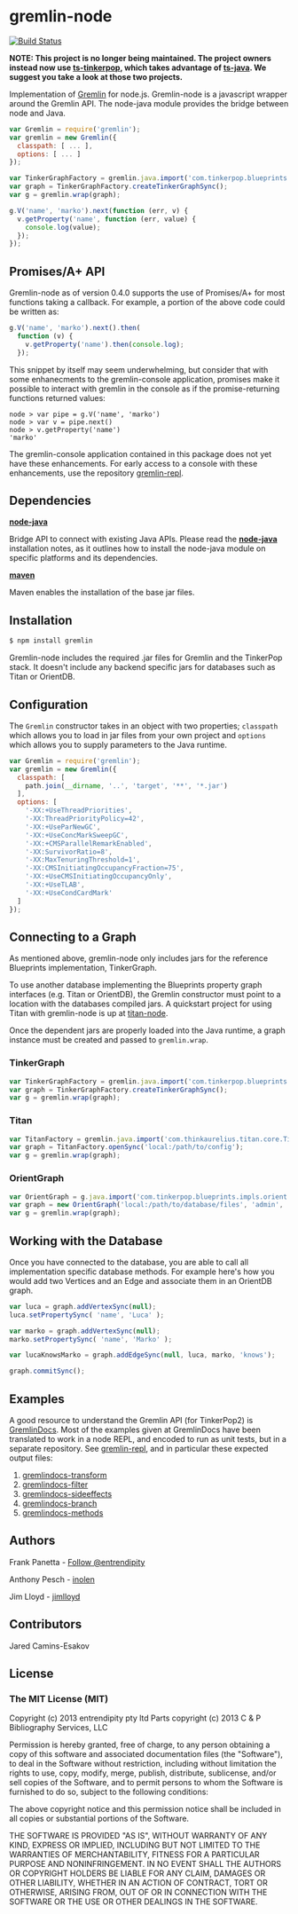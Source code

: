gremlin-node
============

[![Build Status](https://travis-ci.org/inolen/gremlin-node.svg)](https://travis-ci.org/inolen/gremlin-node)

**NOTE: This project is no longer being maintained. The project owners instead now use [ts-tinkerpop](https://github.com/RedSeal-co/ts-tinkerpop),
which takes advantage of [ts-java](https://github.com/RedSeal-co/ts-java). We suggest you take a look at those two
projects.**

Implementation of [Gremlin](https://github.com/tinkerpop/gremlin/wiki) for node.js. Gremlin-node is a javascript wrapper around the Gremlin API. The node-java module provides the bridge between node and Java.

```javascript
var Gremlin = require('gremlin');
var gremlin = new Gremlin({
  classpath: [ ... ],
  options: [ ... ]
});

var TinkerGraphFactory = gremlin.java.import('com.tinkerpop.blueprints.impls.tg.TinkerGraphFactory');
var graph = TinkerGraphFactory.createTinkerGraphSync();
var g = gremlin.wrap(graph);

g.V('name', 'marko').next(function (err, v) {
  v.getProperty('name', function (err, value) {
    console.log(value);
  });
});
```

## Promises/A+ API

Gremlin-node as of version 0.4.0 supports the use of Promises/A+ for most functions taking a callback. For example, a portion of the above code could be written as:

```javascript
g.V('name', 'marko').next().then(
  function (v) {
    v.getProperty('name').then(console.log);
  });
```

This snippet by itself may seem underwhelming, but consider that with some enhanecments to the gremlin-console application, promises make it possible to interact with gremlin in the console as if the promise-returning functions returned values:

```
node > var pipe = g.V('name', 'marko')
node > var v = pipe.next()
node > v.getProperty('name')
'marko'
```

The gremlin-console application contained in this package does not yet have these enhancements. For early access to a console with these enhancements, use the repository [gremlin-repl](https://github.com/jimlloyd/gremlin-repl).

## Dependencies

[__node-java__](https://github.com/joeferner/node-java)

Bridge API to connect with existing Java APIs. Please read the [__node-java__](https://github.com/joeferner/node-java) installation notes, as it outlines how to install the node-java module on specific platforms and its dependencies.

[__maven__](http://maven.apache.org/index.html)

Maven enables the installation of the base jar files.

## Installation

```bash
$ npm install gremlin
```

Gremlin-node includes the required .jar files for Gremlin and the TinkerPop stack. It doesn't include any backend specific jars for databases such as Titan or OrientDB.

## Configuration

The `Gremlin` constructor takes in an object with two properties; `classpath` which allows you to load in jar files from your own project and `options` which allows you to supply parameters to the Java runtime.

```javascript
var Gremlin = require('gremlin');
var gremlin = new Gremlin({
  classpath: [
    path.join(__dirname, '..', 'target', '**', '*.jar')
  ],
  options: [
    '-XX:+UseThreadPriorities',
    '-XX:ThreadPriorityPolicy=42',
    '-XX:+UseParNewGC',
    '-XX:+UseConcMarkSweepGC',
    '-XX:+CMSParallelRemarkEnabled',
    '-XX:SurvivorRatio=8',
    '-XX:MaxTenuringThreshold=1',
    '-XX:CMSInitiatingOccupancyFraction=75',
    '-XX:+UseCMSInitiatingOccupancyOnly',
    '-XX:+UseTLAB',
    '-XX:+UseCondCardMark'
  ]
});
```

## Connecting to a Graph

As mentioned above, gremlin-node only includes jars for the reference Blueprints implementation, TinkerGraph.

To use another database implementing the Blueprints property graph interfaces (e.g. Titan or OrientDB), the Gremlin constructor must point to a location with the databases compiled jars. A quickstart project for using Titan with gremlin-node is up at [titan-node](https://github.com/inolen/titan-node).

Once the dependent jars are properly loaded into the Java runtime, a graph instance must be created and passed to `gremlin.wrap`.

### TinkerGraph

```javascript
var TinkerGraphFactory = gremlin.java.import('com.tinkerpop.blueprints.impls.tg.TinkerGraphFactory');
var graph = TinkerGraphFactory.createTinkerGraphSync();
var g = gremlin.wrap(graph);
```

### Titan

```javascript
var TitanFactory = gremlin.java.import('com.thinkaurelius.titan.core.TitanFactory');
var graph = TitanFactory.openSync('local:/path/to/config');
var g = gremlin.wrap(graph);
```

### OrientGraph

```javascript
var OrientGraph = g.java.import('com.tinkerpop.blueprints.impls.orient.OrientGraph');
var graph = new OrientGraph('local:/path/to/database/files', 'admin', 'admin');
var g = gremlin.wrap(graph);
```

## Working with the Database

Once you have connected to the database, you are able to call all implementation specific database methods. For example here's how you would add two Vertices and an Edge and associate them in an OrientDB graph.

```javascript
var luca = graph.addVertexSync(null);
luca.setPropertySync( 'name', 'Luca' );

var marko = graph.addVertexSync(null);
marko.setPropertySync( 'name', 'Marko' );

var lucaKnowsMarko = graph.addEdgeSync(null, luca, marko, 'knows');

graph.commitSync();
```

## Examples

A good resource to understand the Gremlin API (for TinkerPop2) is [GremlinDocs](http://gremlindocs.com/).  Most of the examples given at GremlinDocs have been translated to work in a node REPL, and encoded to run as unit tests, but in a separate repository. See [gremlin-repl](https://github.com/jimlloyd/gremlin-repl), and in particular these expected output files:

1. [gremlindocs-transform](https://github.com/jimlloyd/gremlin-repl/blob/master/test/data/gremlindocs-transform.expected)
2. [gremlindocs-filter](https://github.com/jimlloyd/gremlin-repl/blob/master/test/data/gremlindocs-filter.expected)
3. [gremlindocs-sideeffects](https://github.com/jimlloyd/gremlin-repl/blob/master/test/data/gremlindocs-side-effects.expected)
4. [gremlindocs-branch](https://github.com/jimlloyd/gremlin-repl/blob/master/test/data/gremlindocs-branch.expected)
5. [gremlindocs-methods](https://github.com/jimlloyd/gremlin-repl/blob/master/test/data/gremlindocs-methods.expected)

## Authors

Frank Panetta  - [Follow @entrendipity](https://twitter.com/intent/follow?screen_name=entrendipity)

Anthony Pesch - [inolen](https://github.com/inolen)

Jim Lloyd - [jimlloyd](https://github.com/jimlloyd)

## Contributors

Jared Camins-Esakov

## License
### The MIT License (MIT)

Copyright (c) 2013 entrendipity pty ltd
Parts copyright (c) 2013 C & P Bibliography Services, LLC

Permission is hereby granted, free of charge, to any person obtaining a copy of this software and associated documentation files (the "Software"), to deal in the Software without restriction, including without limitation the rights to use, copy, modify, merge, publish, distribute, sublicense, and/or sell copies of the Software, and to permit persons to whom the Software is furnished to do so, subject to the following conditions:

The above copyright notice and this permission notice shall be included in all copies or substantial portions of the Software.

THE SOFTWARE IS PROVIDED "AS IS", WITHOUT WARRANTY OF ANY KIND, EXPRESS OR IMPLIED, INCLUDING BUT NOT LIMITED TO THE WARRANTIES OF MERCHANTABILITY, FITNESS FOR A PARTICULAR PURPOSE AND NONINFRINGEMENT. IN NO EVENT SHALL THE AUTHORS OR COPYRIGHT HOLDERS BE LIABLE FOR ANY CLAIM, DAMAGES OR OTHER LIABILITY, WHETHER IN AN ACTION OF CONTRACT, TORT OR OTHERWISE, ARISING FROM, OUT OF OR IN CONNECTION WITH THE SOFTWARE OR THE USE OR OTHER DEALINGS IN THE SOFTWARE.
